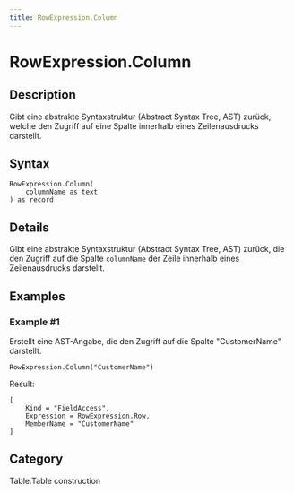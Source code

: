 ```yaml
---
title: RowExpression.Column
---
```


# RowExpression.Column


## Description

Gibt eine abstrakte Syntaxstruktur (Abstract Syntax Tree, AST) zurück, welche den Zugriff auf eine Spalte innerhalb eines Zeilenausdrucks darstellt.


## Syntax

```powerquery
RowExpression.Column(
    columnName as text
) as record
```


## Details

Gibt eine abstrakte Syntaxstruktur (Abstract Syntax Tree, AST) zurück, die den Zugriff auf die Spalte <code>columnName</code> der Zeile innerhalb eines Zeilenausdrucks darstellt.


## Examples

### Example #1 
Erstellt eine AST-Angabe, die den Zugriff auf die Spalte &#34;CustomerName&#34; darstellt.
```powerquery
RowExpression.Column("CustomerName")
```

Result: 
```powerquery
[
    Kind = "FieldAccess",
    Expression = RowExpression.Row,
    MemberName = "CustomerName"
]
```




## Category
Table.Table construction
